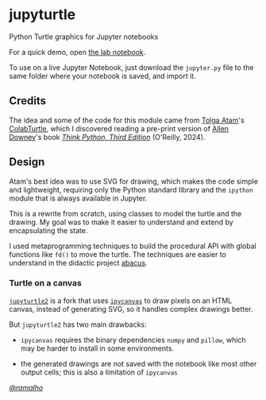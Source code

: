 # jupyturtle

Python Turtle graphics for Jupyter notebooks

For a quick demo, open
[the lab notebook](https://github.com/ramalho/jupyturtle/blob/main/notebooks/lab.ipynb).

To use on a live Jupyter Notebook, 
just download the `jupyter.py` file to the same folder where your notebook is saved,
and import it.


## Credits

The idea and some of the code for this module came from
[Tolga Atam](https://github.com/tolgaatam)'s
[ColabTurtle](https://github.com/tolgaatam/ColabTurtle/tree/master),
which I discovered reading a pre-print version of
[Allen Downey](https://github.com/allendowney)'s book
_[Think Python, Third Edition](https://greenteapress.com/wp/think-python-3rd-edition/)_ (O'Reilly, 2024).


## Design

Atam's best idea was to use SVG for drawing, which makes the code simple and lightweight, 
requiring only the Python standard library and the
`ipython` module that is always available in Jupyter.

This is a rewrite from scratch, using classes to model the turtle
and the drawing.
My goal was to make it easier to understand and extend by
encapsulating the state.

I used metaprogramming techniques to build the procedural API
with global functions like `fd()` to move the turtle.
The techniques are easier to understand in the didactic project
[abacus](https://github.com/fluentpython/abacus).

### Turtle on a canvas

[`jupyturtle2`](https://github.com/fluentpython/jupyturtle2) is a fork
that uses 
[`ipycanvas`](https://ipycanvas.readthedocs.io/en/latest/)
to draw pixels on an HTML canvas, instead of generating SVG,
so it handles complex drawings better.

But `jupyturtle2` has two main drawbacks:

* `ipycanvas` requires the binary dependencies `numpy` and `pillow`,
which may be harder to install in some environments.

* the generated drawings are not saved with the notebook like most other output cells; this is also a limitation of `ipycanvas`

*[@ramalho](https://github.com/ramalho)*
